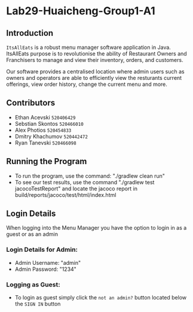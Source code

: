 # Lab29-Huaicheng-Group1-A1

## Introduction
`ItsAllEats` is a robust menu manager software application in Java. ItsAllEats purpose is to revolutionise
the ability of Restaurant Owners and Franchisers to manage and view their inventory, orders, and customers.

Our software provides a centralised location where admin users such as owners and operators are able to
efficiently view the resturants current offerings, view order history, change the current menu and more.


## Contributors

* Ethan Acevski `520406429`
* Sebstian Skontos `520466010`
* Alex Photios `520454833`
* Dmitry Khachumov `520442472`
* Ryan Tanevski `520466098`

## Running the Program
- To run the program, use the command: "./gradlew clean run"
- To see our test results, use the command "./gradlew test jacocoTestReport" and locate the jacoco report in build/reports/jacoco/test/html/index.html

## Login Details

When logging into the Menu Manager you have the option to login in as a guest or as an admin

### Login Details for Admin:

* Admin Username: "admin"
* Admin Password: "1234"

### Logging as Guest:

* To login as guest simply click the `not an admin?` button located below the `SIGN IN` button



